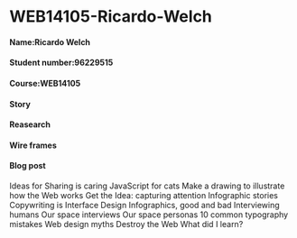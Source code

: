 # WEB14105-Ricardo-Welch

#### Name:Ricardo Welch
#### Student number:96229515
#### Course:WEB14105

#### Story
#### Reasearch
#### Wire frames



#### Blog post
Ideas for Sharing is caring
JavaScript for cats
Make a drawing to illustrate how the Web works
Get the Idea: capturing attention
Infographic stories
Copywriting is Interface Design
Infographics, good and bad
Interviewing humans
Our space interviews
Our space personas
10 common typography mistakes
Web design myths
Destroy the Web
What did I learn?

